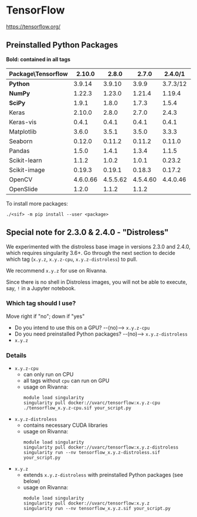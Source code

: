# TensorFlow

https://tensorflow.org/

## Preinstalled Python Packages
**Bold: contained in all tags**

| Package\Tensorflow| 2.10.0 | 2.8.0 | 2.7.0 | 2.4.0/1 | 2.3.0 | 2.2.0 | 1.5.1 |
|---|---|---|---|---|---|---|---|
|**Python**   | 3.9.14  | 3.9.10  | 3.9.9   | 3.7.3/12| 3.7.3   | 3.6.9   | 2.7.16 |
|**NumPy**    | 1.22.3  | 1.23.0  | 1.21.4  | 1.19.4  | 1.18.5  | 1.18.4  | 1.16.6 |
|**SciPy**    | 1.9.1   | 1.8.0   | 1.7.3   | 1.5.4   | 1.4.1   | 1.4.1   | 1.2.3 |
|Keras        | 2.10.0  | 2.8.0   | 2.7.0   | 2.4.3   | 2.4.3   | 2.3.1   | 2.2.5 |
|Keras-vis    | 0.4.1   | 0.4.1   | 0.4.1   | 0.4.1   | 0.4.1   | 0.4.1   | |
|Matplotlib   | 3.6.0   | 3.5.1   | 3.5.0   | 3.3.3   | 3.3.1   | 3.2.1   | |
|Seaborn      | 0.12.0  | 0.11.2  | 0.11.2  | 0.11.0  | 0.10.1  | 0.10.1  | |
|Pandas       | 1.5.0   | 1.4.1   | 1.3.4   | 1.1.5   | 1.1.1   | 1.0.4   | |
|Scikit-learn | 1.1.2   | 1.0.2   | 1.0.1   | 0.23.2  | 0.23.2  | 0.23.1  | 0.20.4 |
|Scikit-image | 0.19.3  | 0.19.1  | 0.18.3  | 0.17.2  | 0.17.2  | 0.17.2  | |
|OpenCV       | 4.6.0.66| 4.5.5.62| 4.5.4.60| 4.4.0.46| 4.4.0.42| 4.2.0.32| 4.2.0.32 |
|OpenSlide    | 1.2.0   | 1.1.2   | 1.1.2   | | | | |

To install more packages:
```
./<sif> -m pip install --user <package>
```

## Special note for 2.3.0 & 2.4.0 - "Distroless"
We experimented with the distroless base image in versions 2.3.0 and 2.4.0, which requires singularity 3.6+. Go through the next section to decide which tag (`x.y.z`, `x.y.z-cpu`, `x.y.z-distroless`) to pull.

We recommend `x.y.z` for use on Rivanna.

Since there is no shell in Distroless images, you will not be able to execute, say, `!` in a Jupyter notebook.

### Which tag should I use?

Move right if "no"; down if "yes"

- Do you intend to use this on a GPU? --(no)--> `x.y.z-cpu`
- Do you need preinstalled Python packages? --(no)--> `x.y.z-distroless`
- `x.y.z`

### Details

- `x.y.z-cpu`
    - can only run on CPU
    - all tags without `cpu` can run on GPU
    - usage on Rivanna:
        ```
        module load singularity
        singularity pull docker://uvarc/tensorflow:x.y.z-cpu
        ./tensorflow_x.y.z-cpu.sif your_script.py
        ```
- `x.y.z-distroless`
    - contains necessary CUDA libraries
    - usage on Rivanna:
        ```
        module load singularity
        singularity pull docker://uvarc/tensorflow:x.y.z-distroless
        singularity run --nv tensorflow_x.y.z-distroless.sif your_script.py
        ```
- `x.y.z`
    - extends `x.y.z-distroless` with preinstalled Python packages (see below)
    - usage on Rivanna:
        ```
        module load singularity
        singularity pull docker://uvarc/tensorflow:x.y.z
        singularity run --nv tensorflow_x.y.z.sif your_script.py
        ```

